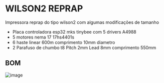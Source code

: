 # WILSON2 REPRAP
Impressora reprap do tipo wilson2 com algumas modificações de tamanho

 - Placa controladora esp32 mks tinybee com 5 drivers A4988
 - 5 motores nema 17 17hs4401s
 - 6 haste linear 600m comprimento 10mm diametro
 - 2 Parafuso de chumbo t8  Pitch 2mm Lead 8mm comprimento 550mm







## BOM
	
![image](https://user-images.githubusercontent.com/3370347/226289954-7ce0c985-0f5a-4745-b050-7044f2fd22f4.png)
